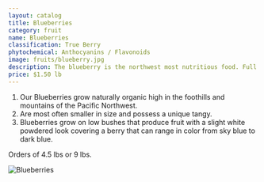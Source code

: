 ```yaml
---
layout: catalog
title: Blueberries
category: fruit
name: Blueberries
classification: True Berry
phytochemical: Anthocyanins / Flavonoids
image: fruits/blueberry.jpg
description: The blueberry is the northwest most nutritious food. Full of noble metals and antioxidants. The healthiest berry you can eat.
price: $1.50 lb
---
```


1. Our Blueberries grow naturally organic high in the foothills and mountains of the Pacific Northwest. 
2. Are most often smaller in size and possess a unique tangy. 
3. Blueberries grow on low bushes that produce fruit with a slight white powdered look covering a berry that can range in color from sky blue to dark blue. 

Orders of 4.5 lbs  or 9 lbs. 

![Blueberries](http://upload.wikimedia.org/wikipedia/commons/8/88/PattsBlueberries.jpg)

